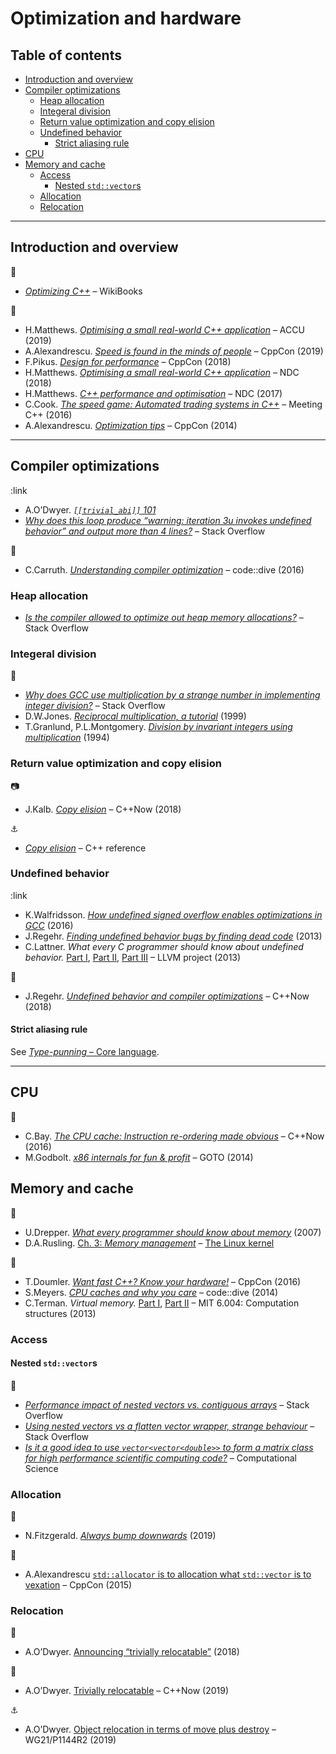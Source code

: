 # Optimization and hardware <!-- omit in toc -->

## Table of contents <!-- omit in toc -->

- [Introduction and overview](#introduction-and-overview)
- [Compiler optimizations](#compiler-optimizations)
	- [Heap allocation](#heap-allocation)
	- [Integeral division](#integeral-division)
	- [Return value optimization and copy elision](#return-value-optimization-and-copy-elision)
	- [Undefined behavior](#undefined-behavior)
		- [Strict aliasing rule](#strict-aliasing-rule)
- [CPU](#cpu)
- [Memory and cache](#memory-and-cache)
	- [Access](#access)
		- [Nested `std::vector`s](#nested-stdvectors)
	- [Allocation](#allocation)
	- [Relocation](#relocation)

---

## Introduction and overview

:link:

- [*Optimizing C++*](https://en.wikibooks.org/wiki/Optimizing_C%2B%2B) &ndash; WikiBooks

:movie_camera:

- H.Matthews. [*Optimising a small real-world C++ application*](https://www.youtube.com/watch?v=fDlE93hs_-U) &ndash; ACCU (2019)
- A.Alexandrescu. [*Speed is found in the minds of people*](https://www.youtube.com/watch?v=FJJTYQYB1JQ) &ndash; CppCon (2019)
- F.Pikus. [*Design for performance*](https://www.youtube.com/watch?v=m25p3EtBua4) &ndash; CppCon (2018)
- H.Matthews. [*Optimising a small real-world C++ application*](https://www.youtube.com/watch?v=IGFBCvroXJ8) &ndash; NDC (2018)
- H.Matthews. [*C++ performance and optimisation*](https://www.youtube.com/watch?v=eICYHA-eyXM) &ndash; NDC (2017)
- C.Cook. [*The speed game: Automated trading systems in C++*](https://www.youtube.com/watch?v=ulOLGX3HNCI) &ndash; Meeting C++ (2016)
- A.Alexandrescu. [*Optimization tips*](https://www.youtube.com/watch?v=Qq_WaiwzOtI) &ndash; CppCon (2014)

---

## Compiler optimizations

:link

- A.O’Dwyer. [*`[[trivial_abi]]` 101*](https://quuxplusone.github.io/blog/2018/05/02/trivial-abi-101/)
- [*Why does this loop produce “warning: iteration 3u invokes undefined behavior” and output more than 4 lines?*](https://stackoverflow.com/questions/24296571/why-does-this-loop-produce-warning-iteration-3u-invokes-undefined-behavior-an) &ndash; Stack Overflow

:movie_camera:

- C.Carruth. [*Understanding compiler optimization*](https://www.youtube.com/watch?v=haQ2cijhvhE) &ndash; code::dive (2016)

### Heap allocation

- [*Is the compiler allowed to optimize out heap memory allocations?*](https://stackoverflow.com/questions/31873616/is-the-compiler-allowed-to-optimize-out-heap-memory-allocations) &ndash; Stack Overflow

### Integeral division

:link:

- [*Why does GCC use multiplication by a strange number in implementing integer division?*](https://stackoverflow.com/questions/41183935/why-does-gcc-use-multiplication-by-a-strange-number-in-implementing-integer-divi) &ndash; Stack Overflow
- D.W.Jones. [*Reciprocal multiplication, a tutorial*](https://homepage.divms.uiowa.edu/~jones/bcd/divide.html) (1999)
- T.Granlund, P.L.Montgomery. [*Division by invariant integers using multiplication*](https://gmplib.org/~tege/divcnst-pldi94.pdf) (1994)

### Return value optimization and copy elision

:camera:

- J.Kalb. [*Copy elision*](https://www.youtube.com/watch?v=fSB57PiXpRw) &ndash; C++Now (2018)

:anchor:

- [*Copy elision*](https://en.cppreference.com/w/cpp/language/copy_elision) &ndash; C++ reference

### Undefined behavior

:link

- K.Walfridsson. [*How undefined signed overflow enables optimizations in GCC*](https://kristerw.blogspot.com/2016/02/how-undefined-signed-overflow-enables.html) (2016)
- J.Regehr. [*Finding undefined behavior bugs by finding dead code*](https://blog.regehr.org/archives/970) (2013)
- C.Lattner. *What every C programmer should know about undefined behavior.* [Part I](http://blog.llvm.org/2011/05/what-every-c-programmer-should-know.html), [Part II](http://blog.llvm.org/2011/05/what-every-c-programmer-should-know_14.html), [Part III](http://blog.llvm.org/2011/05/what-every-c-programmer-should-know_21.html) &ndash; LLVM project (2013)

<!-- http://blog.regehr.org/archives/213 -->

:movie_camera:

- J.Regehr. [*Undefined behavior and compiler optimizations*](https://www.youtube.com/watch?v=AeEwxtEOgH0) &ndash; C++Now (2018)

#### Strict aliasing rule

See [*Type-punning* &ndash; Core language](core_language.md#type-punning).

---

## CPU

:movie_camera:

- C.Bay. [*The CPU cache: Instruction re-ordering made obvious*](https://www.youtube.com/watch?v=tNkVUIv2gEE) &ndash; C++Now (2016)
- M.Godbolt. [*x86 internals for fun & profit*](https://www.youtube.com/watch?v=hgcNM-6wr34) &ndash; GOTO (2014)

## Memory and cache

:link:

- U.Drepper. [*What every programmer should know about memory*](https://people.freebsd.org/~lstewart/articles/cpumemory.pdf) (2007)
- D.A.Rusling. [Ch. 3: *Memory management*](http://www.tldp.org/LDP/tlk/mm/memory.html) &ndash; [The Linux kernel](http://www.tldp.org/LDP/tlk/tlk-title.html)

<!-- https://web.archive.org/web/20080107035604/http://www.cellperformance.com/mike_acton/2006/05/demystifying_the_restrict_keyw.html -->

:movie_camera:

- T.Doumler. [*Want fast C++? Know your hardware!*](https://www.youtube.com/watch?v=BP6NxVxDQIs) &ndash; CppCon (2016)
- S.Meyers. [*CPU caches and why you care*](https://www.youtube.com/watch?v=WDIkqP4JbkE) &ndash; code::dive (2014)
- C.Terman. *Virtual memory.* [Part I](https://www.youtube.com/watch?v=3akTtCu_F_k), [Part II](https://www.youtube.com/watch?v=DelO8tZFMrc) &ndash; MIT 6.004: Computation structures (2013)

### Access

#### Nested `std::vector`s

:link:

- [*Performance impact of nested vectors vs. contiguous arrays*](https://stackoverflow.com/questions/45747848/performance-impact-of-nested-vectors-vs-contiguous-arrays) &ndash; Stack Overflow
- [*Using nested vectors vs a flatten vector wrapper, strange behaviour*](https://stackoverflow.com/questions/33093860/using-nested-vectors-vs-a-flatten-vector-wrapper-strange-behaviour) &ndash; Stack Overflow
- [*Is it a good idea to use `vector<vector<double>>` to form a matrix class for high performance scientific computing code?*](https://scicomp.stackexchange.com/questions/3159/is-it-a-good-idea-to-use-vectorvectordouble-to-form-a-matrix-class-for-high/3162) &ndash; Computational Science

### Allocation

:link:

- N.Fitzgerald. [*Always bump downwards*](https://fitzgeraldnick.com/2019/11/01/always-bump-downwards.html) (2019)

:movie_camera:

- A.Alexandrescu [`std::allocator` is to allocation what `std::vector` is to vexation](https://www.youtube.com/watch?v=LIb3L4vKZ7U) &ndash; CppCon (2015)

### Relocation

:link:

- A.O’Dwyer. [Announcing “trivially relocatable”](https://quuxplusone.github.io/blog/2018/07/18/announcing-trivially-relocatable/) (2018)

:movie_camera:

- A.O’Dwyer. [Trivially relocatable](https://www.youtube.com/watch?v=SGdfPextuAU) &ndash; C++Now (2019)

:anchor:

- A.O’Dwyer. [Object relocation in terms of move plus destroy](http://www.open-std.org/jtc1/sc22/wg21/docs/papers/2019/p1144r2.html) &ndash; WG21/P1144R2 (2019)

<!-- https://web.archive.org/web/20080107035604/http://www.cellperformance.com/mike_acton/2006/05/demystifying_the_restrict_keyw.html -->

<!-- https://www.airs.com/blog/archives/120
https://www.agner.org/optimize/optimizing_cpp.pdf
http://www.reedbeta.com/blog/data-oriented-hash-table/
 -->
